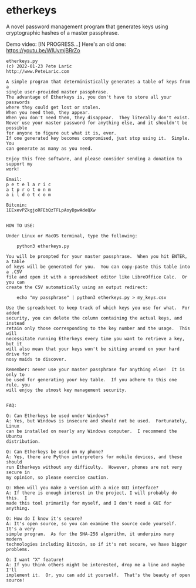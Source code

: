 # etherkeys
A novel password management program that generates keys using cryptographic
hashes of a master passphrase.

Demo video: [IN PROGRESS...]  Here's an old one: https://youtu.be/WlUymjBRrZo

	etherkeys.py
	(c) 2022-01-23 Pete Laric
	http://www.PeteLaric.com

	A simple program that deterministically generates a table of keys from a
	single user-provided master passphrase.
	The advantage of Etherkeys is, you don't have to store all your passwords
	where they could get lost or stolen.
	When you need them, they appear.
	When you don't need them, they disappear.  They literally don't exist.
	Never use your master password for anything else, and it shouldn't be possible
	for anyone to figure out what it is, ever.
	If one generated key becomes compromised, just stop using it.  Simple.  You
	can generate as many as you need.

	Enjoy this free software, and please consider sending a donation to support my
	work!

	Email:
	p e t e l a r i c
	a t p r o t o n m
	a i l d o t c o m

	Bitcoin:
	1EExevPZkgjoRFEbQzTFLpAoyDpwAdeQXw


	HOW TO USE:

	Under Linux or MacOS terminal, type the following:

		python3 etherkeys.py

	You will be prompted for your master passphrase.  When you hit ENTER, a table
	of keys will be generated for you.  You can copy-paste this table into a .CSV
	file and open it with a spreadsheet editor like LibreOffice Calc.  Or you can
	create the CSV automatically using an output redirect:

		echo "my passphrase" | python3 etherkeys.py > my_keys.csv

	Use the spreadsheet to keep track of which keys you use for what.  For added
	security, you can delete the column containing the actual keys, and instead
	retain only those corresponding to the key number and the usage.  This will
	necessitate running Etherkeys every time you want to retrieve a key, but it
	will also mean that your keys won't be sitting around on your hard drive for
	nosy maids to discover.

	Remember: never use your master passphrase for anything else!  It is only to
	be used for generating your key table.  If you adhere to this one rule, you
	will enjoy the utmost key management security.


	FAQ:

	Q: Can Etherkeys be used under Windows?
	A: Yes, but Windows is insecure and should not be used.  Fortunately, Linux
	can be installed on nearly any Windows computer.  I recommend the Ubuntu
	distribution.

	Q: Can Etherkeys be used on my phone?
	A: Yes, there are Python interpreters for mobile devices, and these should
	run Etherkeys without any difficulty.  However, phones are not very secure in
	my opinion, so please exercise caution.

	Q: When will you make a version with a nice GUI interface?
	A: If there is enough interest in the project, I will probably do this.  I
	made this tool primarily for myself, and I don't need a GUI for anything.

	Q: How do I know it's secure?
	A: It's open source, so you can examine the source code yourself.  It's a very
	simple program.  As for the SHA-256 algorithm, it underpins many modern
	technologies including Bitcoin, so if it's not secure, we have bigger
	problems.

	Q: I want "X" feature!
	A: If you think others might be interested, drop me a line and maybe I'll
	implement it.  Or, you can add it yourself.  That's the beauty of open source!
